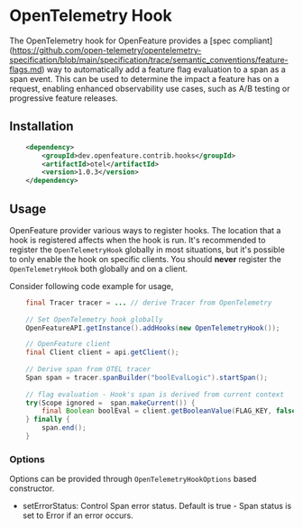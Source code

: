 # OpenTelemetry Hook

The OpenTelemetry hook for OpenFeature provides
a [spec compliant] (https://github.com/open-telemetry/opentelemetry-specification/blob/main/specification/trace/semantic_conventions/feature-flags.md)
way to automatically add a feature flag
evaluation to a span as a span event. This can be used to determine the impact a feature has on a request,
enabling enhanced observability use cases, such as A/B testing or progressive feature releases.

## Installation
<!-- x-release-please-start-version -->
```xml
    <dependency>
        <groupId>dev.openfeature.contrib.hooks</groupId>
        <artifactId>otel</artifactId>
        <version>1.0.3</version>
    </dependency>
```
<!-- x-release-please-end-version -->

## Usage

OpenFeature provider various ways to register hooks. The location that a hook is registered affects when the hook is
run. It's recommended to register the `OpenTelemetryHook` globally in most situations, but it's possible to only enable
the hook on specific clients. You should **never** register the `OpenTelemetryHook` both globally and on a client.

Consider following code example for usage,

```java
    final Tracer tracer = ... // derive Tracer from OpenTelemetry
    
    // Set OpenTelemetry hook globally
    OpenFeatureAPI.getInstance().addHooks(new OpenTelemetryHook());

    // OpenFeature client
    final Client client = api.getClient();    
     
    // Derive span from OTEL tracer
    Span span = tracer.spanBuilder("boolEvalLogic").startSpan();
    
    // flag evaluation - Hook's span is derived from current context
    try(Scope ignored =  span.makeCurrent()) {
        final Boolean boolEval = client.getBooleanValue(FLAG_KEY, false);
    } finally {
        span.end();
    }
```


### Options

Options can be provided through `OpenTelemetryHookOptions` based constructor.

- setErrorStatus: Control Span error status. Default is true - Span status is set to Error if an error occurs.